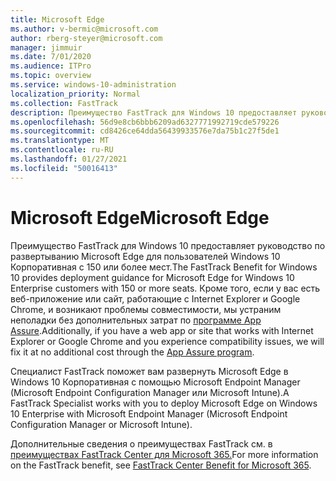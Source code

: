 ```yaml
---
title: Microsoft Edge
ms.author: v-bermic@microsoft.com
author: rberg-steyer@microsoft.com
manager: jimmuir
ms.date: 7/01/2020
ms.audience: ITPro
ms.topic: overview
ms.service: windows-10-administration
localization_priority: Normal
ms.collection: FastTrack
description: Преимущество FastTrack для Windows 10 предоставляет руководство по развертыванию Microsoft Edge для пользователей Windows 10 Корпоративная с 150 или более мест.
ms.openlocfilehash: 56d9e8cb6bbb6209ad6327771992719cde579226
ms.sourcegitcommit: cd8426ce64dda56439933576e7da75b1c27f5de1
ms.translationtype: MT
ms.contentlocale: ru-RU
ms.lasthandoff: 01/27/2021
ms.locfileid: "50016413"
---
```

# <a name="microsoft-edge"></a><span data-ttu-id="3fc0a-103">Microsoft Edge</span><span class="sxs-lookup"><span data-stu-id="3fc0a-103">Microsoft Edge</span></span>

<span data-ttu-id="3fc0a-104">Преимущество FastTrack для Windows 10 предоставляет руководство по развертыванию Microsoft Edge для пользователей Windows 10 Корпоративная с 150 или более мест.</span><span class="sxs-lookup"><span data-stu-id="3fc0a-104">The FastTrack Benefit for Windows 10 provides deployment guidance for Microsoft Edge for Windows 10 Enterprise customers with 150 or more seats.</span></span> <span data-ttu-id="3fc0a-105">Кроме того, если у вас есть веб-приложение или сайт, работающие с Internet Explorer и Google Chrome, и возникают проблемы совместимости, мы устраним неполадки без дополнительных затрат по [программе App Assure](Win-10-app-assure.md).</span><span class="sxs-lookup"><span data-stu-id="3fc0a-105">Additionally, if you have a web app or site that works with Internet Explorer or Google Chrome and you experience compatibility issues, we will fix it at no additional cost through the [App Assure program](Win-10-app-assure.md).</span></span>

<span data-ttu-id="3fc0a-106">Специалист FastTrack поможет вам развернуть Microsoft Edge в Windows 10 Корпоративная с помощью Microsoft Endpoint Manager (Microsoft Endpoint Configuration Manager или Microsoft Intune).</span><span class="sxs-lookup"><span data-stu-id="3fc0a-106">A FastTrack Specialist works with you to deploy Microsoft Edge on Windows 10 Enterprise with Microsoft Endpoint Manager (Microsoft Endpoint Configuration Manager or Microsoft Intune).</span></span>

<span data-ttu-id="3fc0a-107">Дополнительные сведения о преимуществах FastTrack см. в [преимуществах FastTrack Center для Microsoft 365.](introduction.md)</span><span class="sxs-lookup"><span data-stu-id="3fc0a-107">For more information on the FastTrack benefit, see [FastTrack Center Benefit for Microsoft 365](introduction.md).</span></span>
